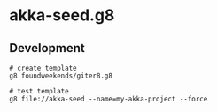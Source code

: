 # akka-seed.g8

## Development

```
# create template
g8 foundweekends/giter8.g8

# test template
g8 file://akka-seed --name=my-akka-project --force
```
